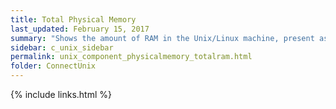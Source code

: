 ```yaml
---
title: ﻿Total Physical Memory
last_updated: February 15, 2017
summary: "Shows the amount of RAM in the Unix/Linux machine, present as RAM chips."
sidebar: c_unix_sidebar
permalink: unix_component_physicalmemory_totalram.html
folder: ConnectUnix
---
```



{% include links.html %}
